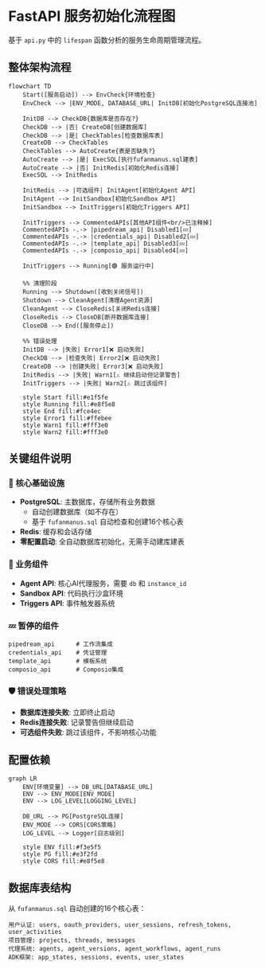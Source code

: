 # FastAPI 服务初始化流程图

基于 `api.py` 中的 `lifespan` 函数分析的服务生命周期管理流程。

## 整体架构流程

```mermaid
flowchart TD
    Start([服务启动]) --> EnvCheck{环境检查}
    EnvCheck --> |ENV_MODE, DATABASE_URL| InitDB[初始化PostgreSQL连接池]
    
    InitDB --> CheckDB{数据库是否存在?}
    CheckDB --> |否| CreateDB[创建数据库]
    CheckDB --> |是| CheckTables[检查数据库表]
    CreateDB --> CheckTables
    CheckTables --> AutoCreate{表是否缺失?}
    AutoCreate --> |是| ExecSQL[执行fufanmanus.sql建表]
    AutoCreate --> |否| InitRedis[初始化Redis连接]
    ExecSQL --> InitRedis
    
    InitRedis --> |可选组件| InitAgent[初始化Agent API]
    InitAgent --> InitSandbox[初始化Sandbox API]
    InitSandbox --> InitTriggers[初始化Triggers API]
    
    InitTriggers --> CommentedAPIs[其他API组件<br/>已注释掉]
    CommentedAPIs -.-> |pipedream_api| Disabled1[💤]
    CommentedAPIs -.-> |credentials_api| Disabled2[💤]
    CommentedAPIs -.-> |template_api| Disabled3[💤]
    CommentedAPIs -.-> |composio_api| Disabled4[💤]
    
    InitTriggers --> Running[🟢 服务运行中]
    
    %% 清理阶段
    Running --> Shutdown([收到关闭信号])
    Shutdown --> CleanAgent[清理Agent资源]
    CleanAgent --> CloseRedis[关闭Redis连接]
    CloseRedis --> CloseDB[断开数据库连接]
    CloseDB --> End([服务停止])
    
    %% 错误处理
    InitDB --> |失败| Error1[❌ 启动失败]
    CheckDB --> |检查失败| Error2[❌ 启动失败]
    CreateDB --> |创建失败| Error3[❌ 启动失败]
    InitRedis --> |失败| Warn1[⚠️ 继续启动但记录警告]
    InitTriggers --> |失败| Warn2[⚠️ 跳过该组件]
    
    style Start fill:#e1f5fe
    style Running fill:#e8f5e8
    style End fill:#fce4ec
    style Error1 fill:#ffebee
    style Warn1 fill:#fff3e0
    style Warn2 fill:#fff3e0
```

## 关键组件说明

### 🔧 核心基础设施
- **PostgreSQL**: 主数据库，存储所有业务数据
  - 自动创建数据库（如不存在）
  - 基于 `fufanmanus.sql` 自动检查和创建16个核心表
- **Redis**: 缓存和会话存储
- **零配置启动**: 全自动数据库初始化，无需手动建库建表

### 🎯 业务组件
- **Agent API**: 核心AI代理服务，需要 `db` 和 `instance_id`
- **Sandbox API**: 代码执行沙盒环境
- **Triggers API**: 事件触发器系统

### 💤 暂停的组件
```
pipedream_api      # 工作流集成
credentials_api    # 凭证管理  
template_api       # 模板系统
composio_api       # Composio集成
```

### 🛡️ 错误处理策略
- **数据库连接失败**: 立即终止启动
- **Redis连接失败**: 记录警告但继续启动
- **可选组件失败**: 跳过该组件，不影响核心功能

## 配置依赖

```mermaid
graph LR
    ENV[环境变量] --> DB_URL[DATABASE_URL]
    ENV --> ENV_MODE[ENV_MODE]
    ENV --> LOG_LEVEL[LOGGING_LEVEL]
    
    DB_URL --> PG[PostgreSQL连接]
    ENV_MODE --> CORS[CORS策略]
    LOG_LEVEL --> Logger[日志级别]
    
    style ENV fill:#f3e5f5
    style PG fill:#e3f2fd
    style CORS fill:#e8f5e8
```

## 数据库表结构

从 `fufanmanus.sql` 自动创建的16个核心表：

```
用户认证: users, oauth_providers, user_sessions, refresh_tokens, user_activities
项目管理: projects, threads, messages  
代理系统: agents, agent_versions, agent_workflows, agent_runs
ADK框架: app_states, sessions, events, user_states
``` 